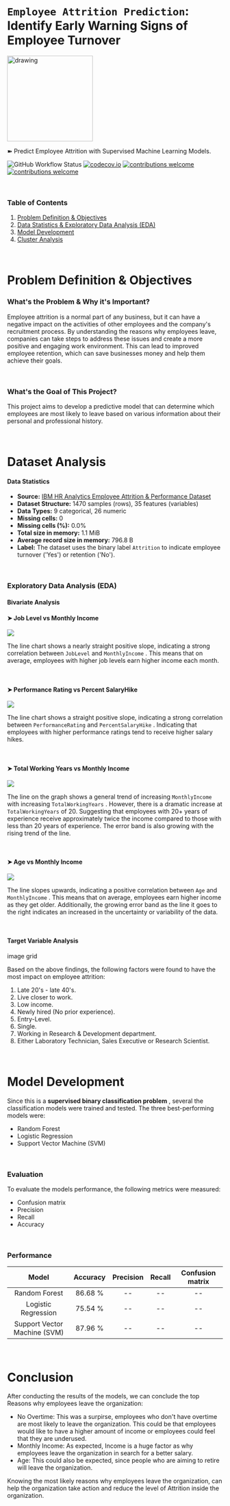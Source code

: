 # `Employee Attrition Prediction`: Identify Early Warning Signs of Employee Turnover 

<img src="https://i.giphy.com/media/kf8bMrmElVACLbFCDg/giphy.webp" alt="drawing" width="200"/>

➽ Predict Employee Attrition with Supervised Machine Learning Models.  

![GitHub Workflow Status](https://img.shields.io/github/actions/workflow/status/dwyl/imgup/ci.yml?label=build&style=flat-square&branch=main)
[![codecov.io](https://img.shields.io/codecov/c/github/dwyl/imgup/main.svg?style=flat-square)](https://codecov.io/github/dwyl/imgup?branch=main)
[![contributions welcome](https://img.shields.io/badge/contributions-welcome-brightgreen.svg?style=flat-square)](https://github.com/dwyl/imgup/issues)
[![contributions welcome](https://img.shields.io/badge/feedback-welcome-brightgreen.svg?style=flat-square)](https://github.com/dwyl/app-mvp/issues)

&nbsp;
### Table of Contents
1. [Problem Definition & Objectives](#header-1)
2. [Data Statistics & Exploratory Data Analysis (EDA)](#data)
3. [Model Development](#model-development)
4. [Cluster Analysis](#cluster-analysis)

&nbsp;
# <a id="header-1"></a> Problem Definition & Objectives
### What's the Problem & Why it's Important?
Employee attrition is a normal part of any business, but it can have a negative impact on the activities of other employees and the company's recruitment process. By understanding the reasons why employees leave, companies can take steps to address these issues and create a more positive and engaging work environment. This can lead to improved employee retention, which can save businesses money and help them achieve their goals.


&nbsp;
### What's the Goal of This Project?
This project aims to develop a predictive model that can determine which employees are most likely to leave based on various information about their personal and professional history.

&nbsp;
# Dataset Analysis
#### Data Statistics
* **Source:** [IBM HR Analytics Employee Attrition & Performance Dataset](https://www.kaggle.com/datasets/pavansubhasht/ibm-hr-analytics-attrition-dataset)
* **Dataset Structure:** 1470 samples (rows), 35 features (variables)
* **Data Types:** 9 categorical, 26 numeric
* **Missing cells:** 0
* **Missing cells (%):**	0.0%
* **Total size in memory:**	1.1 MiB
* **Average record size in memory:** 796.8 B
* **Label:** The dataset uses the binary label <code>Attrition</code> to indicate employee turnover ('Yes') or retention ('No').

 
&nbsp;
### Exploratory Data Analysis (EDA)  

#### Bivariate Analysis

#### ➤ Job Level vs Monthly Income
<img src="Screenshots/JobLevel vs MonthlyIncome.png"/>

The line chart shows a nearly straight positive slope, indicating a strong correlation between `JobLevel` and `MonthlyIncome` . This means that on average, employees with higher job levels earn higher income each month.

&nbsp;
#### ➤ Performance Rating vs Percent SalaryHike
<img src="Screenshots/PerformanceRating vs PercentSalaryHike.png"/>  

The line chart shows a straight positive slope, indicating a strong correlation between `PerformanceRating` and `PercentSalaryHike` . Indicating that employees with higher performance ratings tend to receive higher salary hikes.  

&nbsp;
#### ➤ Total Working Years vs Monthly Income
<img src="Screenshots/TotalWorkingYears vs MonthlyIncome.png"/>  

The line on the graph shows a general trend of increasing `MonthlyIncome` with increasing `TotalWorkingYears` . However, there is a dramatic increase at `TotalWorkingYears` of 20. Suggesting that employees with 20+ years of experience receive approximately twice the income compared to those with less than 20 years of experience. The error band is also growing with the rising trend of the line.  

&nbsp;
#### ➤ Age vs Monthly Income
<img src="Screenshots/Age vs MonthlyIncome.png"/>  

The line slopes upwards, indicating a positive correlation between `Age` and `MonthlyIncome` . This means that on average, employees earn higher income as they get older. Additionally, the growing error band as the line it goes to the right indicates an increased in the uncertainty or variability of the data.  

&nbsp;
#### Target Variable Analysis

image grid

Based on the above findings, the following factors were found to have the most impact on employee attrition:
1. Late 20's - late 40's.
2. Live closer to work.
3. Low income.
4. Newly hired (No prior experience).
5. Entry-Level.
6. Single.
7. Working in Research & Development department.
8. Either Laboratory Technician, Sales Executive or Research Scientist.

&nbsp;
# Model Development
Since this is a **supervised binary classification problem** , several the classification models were trained and tested. The three best-performing models were:
* Random Forest
* Logistic Regression
* Support Vector Machine (SVM)
  
&nbsp;
### Evaluation
To evaluate the models performance, the following metrics were measured:
* Confusion matrix
* Precision
* Recall
* Accuracy

&nbsp;
### Performance

| Model | Accuracy    | Precision    | Recall    | Confusion matrix    |
| :---:   | :---: | :---: | :---: | :---: |
| Random Forest | 86.68 %   | --   | --   | --   |
| Logistic Regression | 75.54 %   | --   | --   | --   |
| Support Vector Machine (SVM) | 87.96 %   | --   | --   | --   |

&nbsp;
# Conclusion
After conducting the results of the models, we can conclude the top Reasons why employees leave the organization:
* No Overtime: This was a surpirse, employees who don't have overtime are most likely to leave the organization. This could be that employees would like to have a higher amount of income or employees could feel that they are underused.
* Monthly Income: As expected, Income is a huge factor as why employees leave the organization in search for a better salary.
* Age: This could also be expected, since people who are aiming to retire will leave the organization.
  
Knowing the most likely reasons why employees leave the organization, can help the organization take action and reduce the level of Attrition inside the organization.


